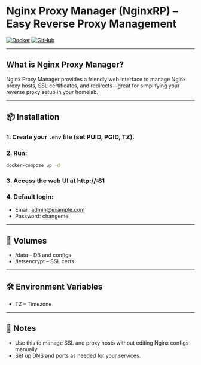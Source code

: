 # Nginx Proxy Manager (NginxRP) – Easy Reverse Proxy Management

[![Docker](https://img.shields.io/badge/Docker-Nginx%20Proxy%20Manager-blue?logo=docker)](https://hub.docker.com/r/jc21/nginx-proxy-manager)
[![GitHub](https://img.shields.io/badge/GitHub-Repo-000?logo=github)](https://github.com/jc21/nginx-proxy-manager)

---

## What is Nginx Proxy Manager?

Nginx Proxy Manager provides a friendly web interface to manage Nginx proxy hosts, SSL certificates, and redirects—great for simplifying your reverse proxy setup in your homelab.

---

## 📦 Installation

### 1. Create your `.env` file (set PUID, PGID, TZ).  
### 2. Run:

```bash
docker-compose up -d
```
### 3. Access the web UI at http://<host-ip>:81

### 4. Default login:
- Email: admin@example.com
- Password: changeme

---

## 🔑 Volumes
- /data – DB and configs
- /letsencrypt – SSL certs

---

## 🛠️ Environment Variables
- TZ – Timezone

---

## 🧠 Notes
- Use this to manage SSL and proxy hosts without editing Nginx configs manually.
- Set up DNS and ports as needed for your services.